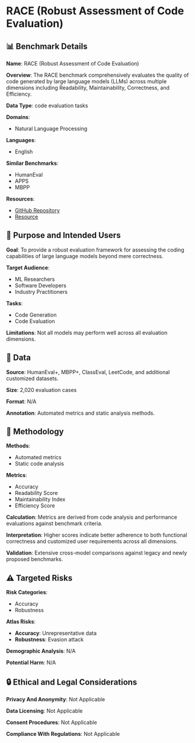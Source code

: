 # RACE (Robust Assessment of Code Evaluation)

## 📊 Benchmark Details

**Name**: RACE (Robust Assessment of Code Evaluation)

**Overview**: The RACE benchmark comprehensively evaluates the quality of code generated by large language models (LLMs) across multiple dimensions including Readability, Maintainability, Correctness, and Efficiency.

**Data Type**: code evaluation tasks

**Domains**:
- Natural Language Processing

**Languages**:
- English

**Similar Benchmarks**:
- HumanEval
- APPS
- MBPP

**Resources**:
- [GitHub Repository](https://github.com/jszheng21/RACE)
- [Resource](https://huggingface.co/spaces/jszheng/RACE_leaderboard)

## 🎯 Purpose and Intended Users

**Goal**: To provide a robust evaluation framework for assessing the coding capabilities of large language models beyond mere correctness.

**Target Audience**:
- ML Researchers
- Software Developers
- Industry Practitioners

**Tasks**:
- Code Generation
- Code Evaluation

**Limitations**: Not all models may perform well across all evaluation dimensions.

## 💾 Data

**Source**: HumanEval+, MBPP+, ClassEval, LeetCode, and additional customized datasets.

**Size**: 2,020 evaluation cases

**Format**: N/A

**Annotation**: Automated metrics and static analysis methods.

## 🔬 Methodology

**Methods**:
- Automated metrics
- Static code analysis

**Metrics**:
- Accuracy
- Readability Score
- Maintainability Index
- Efficiency Score

**Calculation**: Metrics are derived from code analysis and performance evaluations against benchmark criteria.

**Interpretation**: Higher scores indicate better adherence to both functional correctness and customized user requirements across all dimensions.

**Validation**: Extensive cross-model comparisons against legacy and newly proposed benchmarks.

## ⚠️ Targeted Risks

**Risk Categories**:
- Accuracy
- Robustness

**Atlas Risks**:
- **Accuracy**: Unrepresentative data
- **Robustness**: Evasion attack

**Demographic Analysis**: N/A

**Potential Harm**: N/A

## 🔒 Ethical and Legal Considerations

**Privacy And Anonymity**: Not Applicable

**Data Licensing**: Not Applicable

**Consent Procedures**: Not Applicable

**Compliance With Regulations**: Not Applicable

